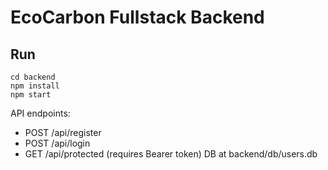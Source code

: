 # EcoCarbon Fullstack Backend

## Run
```
cd backend
npm install
npm start
```
API endpoints:
- POST /api/register
- POST /api/login
- GET /api/protected (requires Bearer token)
DB at backend/db/users.db

